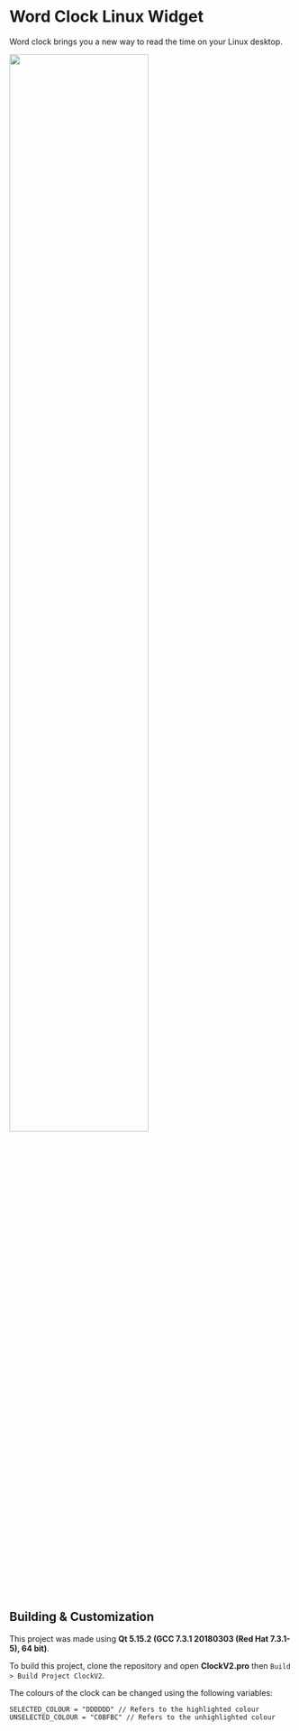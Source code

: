 # Word Clock Linux Widget
Word clock brings you a new way to read the time on your Linux desktop.

<img src="https://i.imgur.com/Ug3X64Z.png" width=70% />

## Building & Customization
This project was made using **Qt 5.15.2 (GCC 7.3.1 20180303 (Red Hat 7.3.1-5), 64 bit)**.

To build this project, clone the repository and open **ClockV2.pro** then `Build > Build Project ClockV2`.

The colours of the clock can be changed using the following variables:

```
SELECTED_COLOUR = "DDDDDD" // Refers to the highlighted colour
UNSELECTED_COLOUR = "C0BFBC" // Refers to the unhighlighted colour
```
